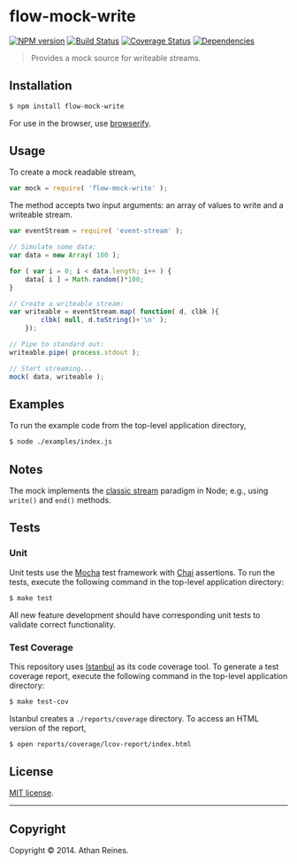 flow-mock-write
===
[![NPM version][npm-image]][npm-url] [![Build Status][travis-image]][travis-url] [![Coverage Status][coveralls-image]][coveralls-url] [![Dependencies][dependencies-image]][dependencies-url]

> Provides a mock source for writeable streams.


## Installation

``` bash
$ npm install flow-mock-write
```

For use in the browser, use [browserify](https://github.com/substack/node-browserify).


## Usage

To create a mock readable stream,

``` javascript
var mock = require( 'flow-mock-write' );
```

The method accepts two input arguments: an array of values to write and a writeable stream.

``` javascript
var eventStream = require( 'event-stream' );

// Simulate some data:
var data = new Array( 100 );

for ( var i = 0; i < data.length; i++ ) {
	data[ i ] = Math.random()*100;
}

// Create a writeable stream:
var writeable = eventStream.map( function( d, clbk ){
		clbk( null, d.toString()+'\n' );
	});

// Pipe to standard out:
writeable.pipe( process.stdout );

// Start streaming...
mock( data, writeable );
```


## Examples

To run the example code from the top-level application directory,

``` bash
$ node ./examples/index.js
```


## Notes

The mock implements the [classic stream](https://github.com/substack/stream-handbook#classic-streams) paradigm in Node; e.g., using `write()` and `end()` methods.


## Tests

### Unit

Unit tests use the [Mocha](http://visionmedia.github.io/mocha) test framework with [Chai](http://chaijs.com) assertions. To run the tests, execute the following command in the top-level application directory:

``` bash
$ make test
```

All new feature development should have corresponding unit tests to validate correct functionality.


### Test Coverage

This repository uses [Istanbul](https://github.com/gotwarlost/istanbul) as its code coverage tool. To generate a test coverage report, execute the following command in the top-level application directory:

``` bash
$ make test-cov
```

Istanbul creates a `./reports/coverage` directory. To access an HTML version of the report,

``` bash
$ open reports/coverage/lcov-report/index.html
```


## License

[MIT license](http://opensource.org/licenses/MIT). 


---
## Copyright

Copyright &copy; 2014. Athan Reines.


[npm-image]: http://img.shields.io/npm/v/flow-mock-write.svg
[npm-url]: https://npmjs.org/package/flow-mock-write

[travis-image]: http://img.shields.io/travis/flow-io/flow-mock-write/master.svg
[travis-url]: https://travis-ci.org/flow-io/flow-mock-write

[coveralls-image]: https://img.shields.io/coveralls/flow-io/flow-mock-write/master.svg
[coveralls-url]: https://coveralls.io/r/flow-io/flow-mock-write?branch=master

[dependencies-image]: http://img.shields.io/david/flow-io/flow-mock-write.svg
[dependencies-url]: https://david-dm.org/flow-io/flow-mock-write

[dev-dependencies-image]: http://img.shields.io/david/dev/flow-io/flow-mock-write.svg
[dev-dependencies-url]: https://david-dm.org/dev/flow-io/flow-mock-write

[github-issues-image]: http://img.shields.io/github/issues/flow-io/flow-mock-write.svg
[github-issues-url]: https://github.com/flow-io/flow-mock-write/issues